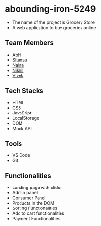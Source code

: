 # abounding-iron-5249 
 - The name of the project is Grocery Store
 - A web application to buy groceries online
## Team Members
 - [Abhi](https://github.com/abhi844735)
 - [Sitansu](https://github.com/sitansu04)
 - [Naina](https://github.com/NainaPremani)
 - [Nikhil](https://github.com/nikhiljangra0954)
 - [Vivek](https://github.com/agrawal-vivek)

## Tech Stacks
 - HTML
 - CSS
 - JavaSript
 - LocalStorage
 - DOM
 - Mock API

## Tools
 - VS Code
 - Git

## Functionalities
 - Landing page with slider
 - Admin panel
 - Consumer Panel
 - Products in the DOM
 - Sorting Functionalities
 - Add to cart functionalities
 - Payment Functionalities
